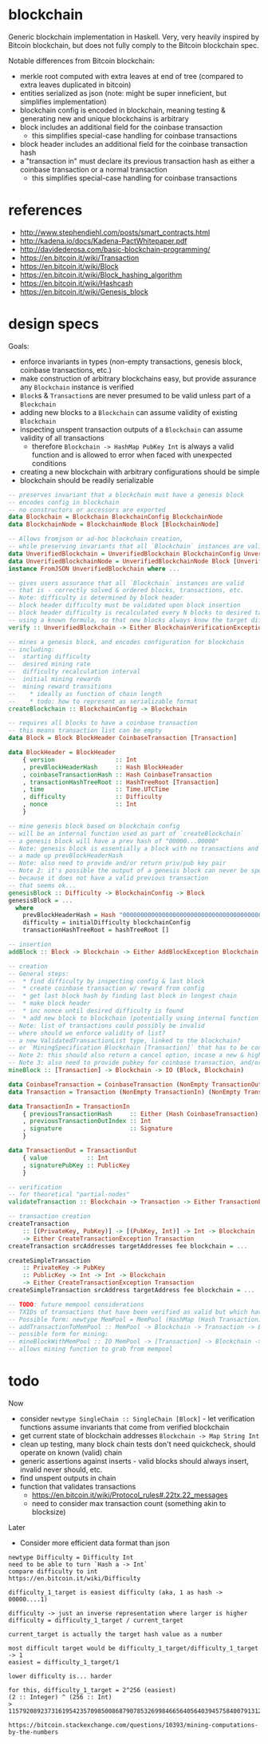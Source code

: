 # blockchain

Generic blockchain implementation in Haskell. Very, very heavily inspired by Bitcoin blockchain, but does not fully comply to the Bitcoin blockchain spec.

Notable differences from Bitcoin blockchain:

* merkle root computed with extra leaves at end of tree (compared to extra leaves duplicated in bitcoin)
* entities serialized as json (note: might be super inneficient, but simplifies implementation)
* blockchain config is encoded in blockchain, meaning testing & generating new and unique blockchains is arbitrary
* block includes an additional field for the coinbase transaction
  * this simplifies special-case handling for coinbase transactions
* block header includes an additional field for the coinbase transaction hash
* a "transaction in" must declare its previous transaction hash as either a coinbase transaction or a normal transaction
  * this simplifies special-case handling for coinbase transactions

# references

* http://www.stephendiehl.com/posts/smart_contracts.html
* http://kadena.io/docs/Kadena-PactWhitepaper.pdf
* http://davidederosa.com/basic-blockchain-programming/
* https://en.bitcoin.it/wiki/Transaction
* https://en.bitcoin.it/wiki/Block
* https://en.bitcoin.it/wiki/Block_hashing_algorithm
* https://en.bitcoin.it/wiki/Hashcash
* https://en.bitcoin.it/wiki/Genesis_block

# design specs

Goals:
* enforce invariants in types (non-empty transactions, genesis block, coinbase transactions, etc.)
* make construction of arbitrary blockchains easy, but provide assurance any `Blockchain` instance is verified
* `Block`s & `Transaction`s are never presumed to be valid unless part of a `Blockchain`
* adding new blocks to a `Blockchain` can assume validity of existing `Blockchain`
* inspecting unspent transaction outputs of a `Blockchain` can assume validity of all transactions
  * therefore `Blockchain -> HashMap PubKey Int` is always a valid function and is allowed to error when faced with unexpected conditions
* creating a new blockchain with arbitrary configurations should be simple
* blockchain should be readily serializable

```haskell
-- preserves invariant that a blockchain must have a genesis block
-- encodes config in blockchain
-- no constructors or accessors are exported
data Blockchain = Blockchain BlockchainConfig BlockchainNode
data BlockchainNode = BlockchainNode Block [BlockchainNode]

-- Allows fromjson or ad-hoc blockchain creation,
-- while preserving invariants that all `Blockchain` instances are valid
data UnverifiedBlockchain = UnverifiedBlockchain BlockchainConfig UnverifiedBlockchainNode
data UnverifiedBlockchainNode = UnverifiedBlockchainNode Block [UnverifiedBlockchainNode]
instance FromJSON UnverifiedBlockchain where ...

-- gives users assurance that all `Blockchain` instances are valid
-- that is - correctly solved & ordered blocks, transactions, etc.
-- Note: difficulty is determined by block header
-- block header difficulty must be validated upon block insertion
-- block header difficulty is recalculated every N blocks to desired target solve time
-- using a known formula, so that new blocks always know the target difficulty
verify :: UnverifiedBlockchain -> Either BlockchainVerificationException Blockchain

-- mines a genesis block, and encodes configuration for blockchain
-- including:
--  starting difficulty
--  desired mining rate
--  difficulty recalculation interval
--  initial mining rewards
--  mining reward transitions
--    * ideally as function of chain length
--    * todo: how to represent as serializable format
createBlockchain :: BlockchainConfig -> Blockchain

-- requires all blocks to have a coinbase transaction
-- this means transaction list can be empty
data Block = Block BlockHeader CoinbaseTransaction [Transaction]

data BlockHeader = BlockHeader
    { version                 :: Int
    , prevBlockHeaderHash     :: Hash BlockHeader
    , coinbaseTransactionHash :: Hash CoinbaseTransaction
    , transactionHashTreeRoot :: HashTreeRoot [Transaction]
    , time                    :: Time.UTCTime
    , difficulty              :: Difficulty
    , nonce                   :: Int
    }

-- mine genesis block based on blockchain config
-- will be an internal function used as part of `createBlockchain`
-- a genesis block will have a prev hash of "00000...00000"
-- Note: genesis block is essentially a block with no transactions and
-- a made up prevBlockHeaderHash
-- Note: also need to provide and/or return priv/pub key pair
-- Note 2: it's possible the output of a genesis block can never be spent
-- because it does not have a valid previous transaction
-- that seems ok...
genesisBlock :: Difficulty -> BlockchainConfig -> Block
genesisBlock = ...
  where
    prevBlockHeaderHash = Hash "0000000000000000000000000000000000000000000000000000000000000000"
    difficulty = initialDifficulty blockchainConfig
    transactionHashTreeRoot = hashTreeRoot []

-- insertion
addBlock :: Block -> Blockchain -> Either AddBlockException Blockchain

-- creation
-- General steps:
--  * find difficulty by inspecting config & last block
--  * create coinbase transaction w/ reward from config
--  * get last block hash by finding last block in longest chain
--  * make block header
--  * inc nonce until desired difficulty is found
--  * add new block to blockchain (potentially using internal function that errors in case of invalid block)
-- Note: list of transactions could possibly be invalid
-- where should we enforce validity of list?
-- a new ValidatedTransactionList type, linked to the blockchain?
-- or `MiningSpecification Blockchain [Transaction]` that has to be constructed using smart constructor?
-- Note 2: this should also return a cancel option, incase a new & higher fee transaction comes through
-- Note 3: also need to provide pubkey for coinbase transaction, and/or ratios to split payout
mineBlock :: [Transaction] -> Blockchain -> IO (Block, Blockchain)

data CoinbaseTransaction = CoinbaseTransaction (NonEmpty TransactionOut)
data Transaction = Transaction (NonEmpty TransactionIn) (NonEmpty TransactionOut)

data TransactionIn = TransactionIn
    { previousTransactionHash     :: Either (Hash CoinbaseTransaction) (Hash Transaction)
    , previousTransactionOutIndex :: Int
    , signature                   :: Signature
    }

data TransactionOut = TransactionOut
    { value           :: Int
    , signaturePubKey :: PublicKey
    }

-- verification
-- for theoretical "partial-nodes"
validateTransaction :: Blockchain -> Transaction -> Either TransactionException ()

-- transaction creation
createTransaction
    :: [(PrivateKey, PubKey)] -> [(PubKey, Int)] -> Int -> Blockchain
    -> Either CreateTransactionException Transaction
createTransaction srcAddresses targetAddresses fee blockchain = ...

createSimpleTransaction
    :: PrivateKey -> PubKey
    :: PublicKey -> Int -> Int -> Blockchain
    -> Either CreateTransactionException Transaction
createSimpleTransaction srcAddress targetAddress fee blockchain = ...

-- TODO: future mempool considerations
-- TXIDs of transactions that have been verified as valid but which have not yet appeared in a block.
-- Possible form: newtype MemPool = MemPool (HashMap (Hash Transaction) ())
-- addTransactionToMemPool :: MemPool -> Blockchain -> Transaction -> Either AddTransactionToMemPoolException MemPool
-- possible form for mining:
-- mineBlockWithMemPool :: IO MemPool -> [Transaction] -> Blockchain -> IO (Block, Blockchain)
-- allows mining function to grab from mempool
```

# todo

Now
* consider `newtype SingleChain :: SingleChain [Block]` - let verification functions assume invariants that come from verified blockchain
* get current state of blockchain addresses `Blockchain -> Map String Int`
* clean up testing, many block chain tests don't need quickcheck, should operate on known (valid) chain
* generic assertions against inserts - valid blocks should always insert, invalid never should, etc.
* find unspent outputs in chain
* function that validates transactions
  * https://en.bitcoin.it/wiki/Protocol_rules#.22tx.22_messages
  * need to consider max transaction count (something akin to blocksize)

Later
* Consider more efficient data format than json


```
newtype Difficulty = Difficulty Int
need to be able to turn `Hash a -> Int`
compare difficulty to int
https://en.bitcoin.it/wiki/Difficulty

difficulty_1_target is easiest difficulty (aka, 1 as hash -> 00000....1)

difficulty -> just an inverse representation where larger is higher
difficulty = difficulty_1_target / current_target

current_target is actually the target hash value as a number

most difficult target would be difficulty_1_target/difficulty_1_target -> 1
easiest = difficulty_1_target/1

lower difficulty is... harder

for this, difficulty_1_target = 2^256 (easiest)
(2 :: Integer) ^ (256 :: Int)
> 115792089237316195423570985008687907853269984665640564039457584007913129639936

https://bitcoin.stackexchange.com/questions/10393/mining-computations-by-the-numbers

```
